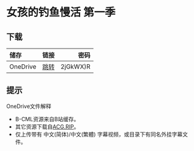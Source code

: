 # 女孩的钓鱼慢活 第一季

## 下载

储存 | 链接 | 密码
:----------- | :-----------: | -----------:
 OneDrive | [跳转](https://xrzcloud-my.sharepoint.com/:f:/g/personal/xrz_xrzyun_ml/Elw4JXpX7jNKtq3TsjT6G5EBk-ScM7tFwyqCiB22V1rU9w?e=5hEGtV) | 2jGkWX)R

## 提示

OneDrive文件解释  

- B-CML资源来自B站缓存。  
- 其它资源下载自[ACG.RIP](https://acg.rip/)。  
- 仅上传带有 中文(简体)/中文(繁體) 字幕视频，或目录下有同名外挂字幕文件。  

